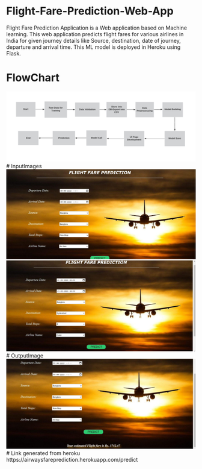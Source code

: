 # Flight-Fare-Prediction-Web-App
Flight Fare Prediction Application is a Web application based on Machine learning. This web application predicts flight fares for various airlines in India for given journey details like Source, destination, date of journey, departure and arrival time. This ML model is deployed in Heroku using Flask.
# FlowChart
<img src="https://github.com/shivisingla/airwayspriceprediction/blob/main/Flowchart.png">
# InputImages
<img src="https://github.com/shivisingla/airwayspriceprediction/blob/main/1.JPG">
<img src="https://github.com/shivisingla/airwayspriceprediction/blob/main/2.JPG">
# OutputImage
<img src="https://github.com/shivisingla/airwayspriceprediction/blob/main/3.JPG">
# Link generated from heroku
https://airwaysfareprediction.herokuapp.com/predict
